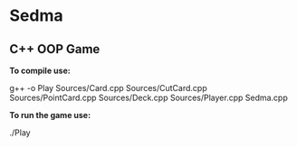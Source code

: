 <h1><b>Sedma</b></h1>

<h2><b>C++ OOP Game</b></h1>

<b>To compile use:</b>

g++ -o Play Sources/Card.cpp Sources/CutCard.cpp Sources/PointCard.cpp Sources/Deck.cpp Sources/Player.cpp Sedma.cpp

<b>To run the game use:</b>

./Play

